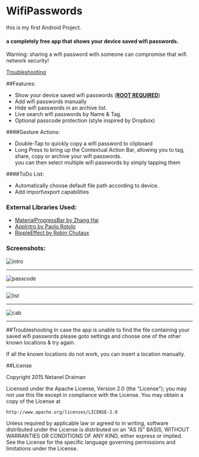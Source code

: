 # WifiPasswords

this is my first Android Project.

#### a completely free app that shows your device saved wifi passwords.


Warning: sharing a wifi password with someone can compromise that wifi network security!

<a href="#troubleshooting">Troubleshooting</a>

##Features:
- Show your device saved wifi passwords (<u><b>ROOT REQUIRED</b></u>) 
- Add wifi passwords manually
- Hide wifi passwords in an archive list.
- Live search wifi passwords by Name & Tag.
- Optional passcode protection (style inspired by Dropbox)


####Gesture Actions:
- Double-Tap to quickly copy a wifi password to clipboard
- Long Press to bring up the Contextual Action Bar, allowing you to tag, share, copy or archive your wifi passwords.
</br>you can then select multiple wifi passwords by simply tapping them

####ToDo List:
- Automatically choose default file path according to device.
- Add import\export capabilities

### External Libraries Used:

- <a href="https://github.com/DreaminginCodeZH/MaterialProgressBar">MaterialProgressBar by Zhang Hai</a>
- <a href="https://github.com/PaoloRotolo/AppIntro">AppIntro by Paolo Rotolo</a>
- <a href="https://github.com/traex/RippleEffect">RippleEffect by Robin Chutaux</a>

### Screenshots:

![intro](/intro.png)
***
![passcode](/passcode.png)
***
![list](/list.png)
***
![cab](/cab.png)
***

##Troubleshooting
In case the app is unable to find the file containing your saved wifi passwords please goto settings and choose one of the other known locations & try again.

If all the known locations do not work, you can insert a location manually.

##License

Copyright 2015 Netanel Draiman

Licensed under the Apache License, Version 2.0 (the "License");
you may not use this file except in compliance with the License.
You may obtain a copy of the License at

    http://www.apache.org/licenses/LICENSE-2.0

Unless required by applicable law or agreed to in writing, software
distributed under the License is distributed on an "AS IS" BASIS,
WITHOUT WARRANTIES OR CONDITIONS OF ANY KIND, either express or implied.
See the License for the specific language governing permissions and
limitations under the License.


